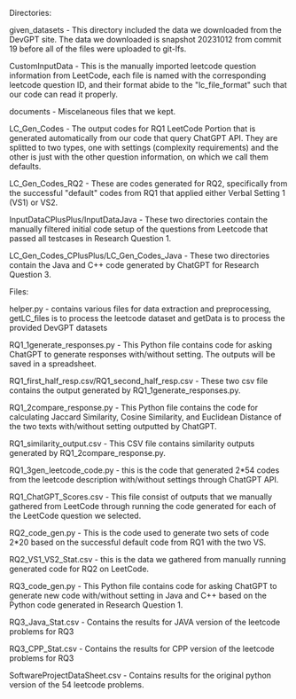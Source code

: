 Directories:

given_datasets - This directory included the data we downloaded from the DevGPT site. The data we downloaded is snapshot 20231012 from commit 19 before all of the files were uploaded to git-lfs.

CustomInputData - This is the manually imported leetcode question information from LeetCode, each file is named with the corresponding leetcode question ID, and their format abide to the "lc_file_format" such that our code can read it properly.

documents - Miscelaneous files that we kept. 

LC_Gen_Codes - The output codes for RQ1 LeetCode Portion that is generated automatically from our code that query ChatGPT API. They are splitted to two types, one with settings (complexity requirements) and the other is just with the other question information, on which we call them defaults. 

LC_Gen_Codes_RQ2 - These are codes generated for RQ2, specifically from the successful "default" codes from RQ1 that applied either Verbal Setting 1 (VS1) or VS2.

InputDataCPlusPlus/InputDataJava - These two directories contain the manually filtered initial code setup of the questions from Leetcode that passed all testcases in Research Question 1.

LC_Gen_Codes_CPlusPlus/LC_Gen_Codes_Java - These two directories contain the Java and C++ code generated by ChatGPT for Research Question 3.

Files:

helper.py - contains various files for data extraction and preprocessing, getLC_files is to process the leetcode dataset and getData is to process the provided DevGPT datasets 

RQ1_1generate_responses.py - This Python file contains code for asking ChatGPT to generate responses with/without setting. The outputs will be saved in a spreadsheet.

RQ1_first_half_resp.csv/RQ1_second_half_resp.csv - These two csv file contains the output generated by RQ1_1generate_responses.py.

RQ1_2compare_response.py - This Python file contains the code for calculating Jaccard Similarity, Cosine Similarity, and Euclidean Distance of the two texts with/without setting outputted by ChatGPT.

RQ1_similarity_output.csv - This CSV file contains similarity outputs generated by RQ1_2compare_response.py.

RQ1_3gen_leetcode_code.py - this is the code that generated 2*54 codes from the leetcode description with/without settings through ChatGPT API.

RQ1_ChatGPT_Scores.csv - This file consist of outputs that we manually gathered from LeetCode through running the code generated for each of the LeetCode question we selected.

RQ2_code_gen.py - This is the code used to generate two sets of code 2*20 based on the successful default code from RQ1 with the two VS.

RQ2_VS1_VS2_Stat.csv - this is the data we gathered from manually running generated code for RQ2 on LeetCode.

RQ3_code_gen.py - This Python file contains code for asking ChatGPT to generate new code with/without setting in Java and C++ based on the Python code generated in Research Question 1.

RQ3_Java_Stat.csv - Contains the results for JAVA version of the leetcode problems for RQ3

RQ3_CPP_Stat.csv - Contains the results for  CPP version of the leetcode problems for RQ3

SoftwareProjectDataSheet.csv - Contains results for the original python version of the 54 leetcode problems. 

